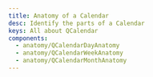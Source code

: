 ```yaml
---
title: Anatomy of a Calendar
desc: Identify the parts of a Calendar
keys: All about QCalendar
components:
  - anatomy/QCalendarDayAnatomy
  - anatomy/QCalendarWeekAnatomy
  - anatomy/QCalendarMonthAnatomy
---
```

<q-calendar-day-anatomy />
<q-calendar-week-anatomy />
<q-calendar-month-anatomy />
